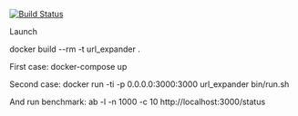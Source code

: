 [![Build Status](https://travis-ci.org/fuCtor/jruby_ratpack_example.svg?branch=master)](https://travis-ci.org/fuCtor/jruby_ratpack_example)

Launch

docker build --rm -t url_expander . 

First case:
docker-compose up 

Second case:
docker run -ti -p 0.0.0.0:3000:3000 url_expander bin/run.sh  

And run benchmark:
ab -l -n 1000 -c 10  http://localhost:3000/status 
